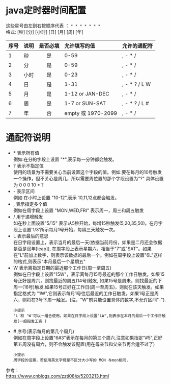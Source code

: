 # java定时器时间配置  

这些星号由左到右按顺序代表 ： `* * * * * * *`  
格式: [秒] [分] [小时] [日] [月] [周] [年]

序号|说明|是否必填|允许填写的值|允许的通配符
:--|:---|:-----:|:----------|:----------
1|秒|是|0-59|, - * /
2|分|是|0-59|, - * /
3|小时|是|0-23|, - * /
4|日|是|1-31|, - * ? / L W
5|月|是|1-12 or JAN-DEC|, - * /
6|周|是|1-7 or SUN-SAT|, - * ? / L #
7|年|否|empty 或 1970-2099|, - * /


# 通配符说明  
* \* 表示所有值  
例如:在分的字段上设置 "*",表示每一分钟都会触发。
* ? 表示不指定值  
使用的场景为不需要关心当前设置这个字段的值。例如:要在每月的10号触发一个操作，但不关心是周几，所以需要周位置的那个字段设置为"?" 具体设置为 0 0 0 10 * ?
* \- 表示区间  
例如 在小时上设置 "10-12",表示 10,11,12点都会触发。
* , 表示指定多个值  
例如在周字段上设置 "MON,WED,FRI" 表示周一，周三和周五触发
* / 用于递增触发  
如在秒上面设置"5/15" 表示从5秒开始，每增15秒触发(5,20,35,50)。在月字段上设置'1/3'所示每月1号开始，每隔三天触发一次。
* L 表示最后的意思  
在日字段设置上，表示当月的最后一天(依据当前月份，如果是二月还会依据是否是润年[leap]), 在周字段上表示星期六，相当于"7"或"SAT"。如果在"L"前加上数字，则表示该数据的最后一个。例如在周字段上设置"6L"这样的格式,则表示“本月最后一个星期五"
* W 表示离指定日期的最近那个工作日(周一至周五)  
例如在日字段上设置"15W"，表示离每月15号最近的那个工作日触发。如果15号正好是周六，则找最近的周五(14号)触发, 如果15号是周未，则找最近的下周一(16号)触发.如果15号正好在工作日(周一至周五)，则就在该天触发。如果指定格式为 "1W",它则表示每月1号往后最近的工作日触发。如果1号正是周六，则将在3号下周一触发。(注，"W"前只能设置具体的数字,不允许区间"-").
    ```
    小提示  
    'L'和 'W'可以一组合使用。如果在日字段上设置"LW",则表示在本月的最后一个工作日触发(一般指发工资 )
    ```
* \# 序号(表示每月的第几个周几)  
例如在周字段上设置"6#3"表示在每月的第三个周六.注意如果指定"#5",正好第五周没有周六，则不会触发该配置(用在母亲节和父亲节再合适不过了)
    ```
    小提示
    周字段的设置，若使用英文字母是不区分大小写的 MON 与mon相同.
    ```

参考：  
<https://www.cnblogs.com/zzti08/p/5203213.html>
